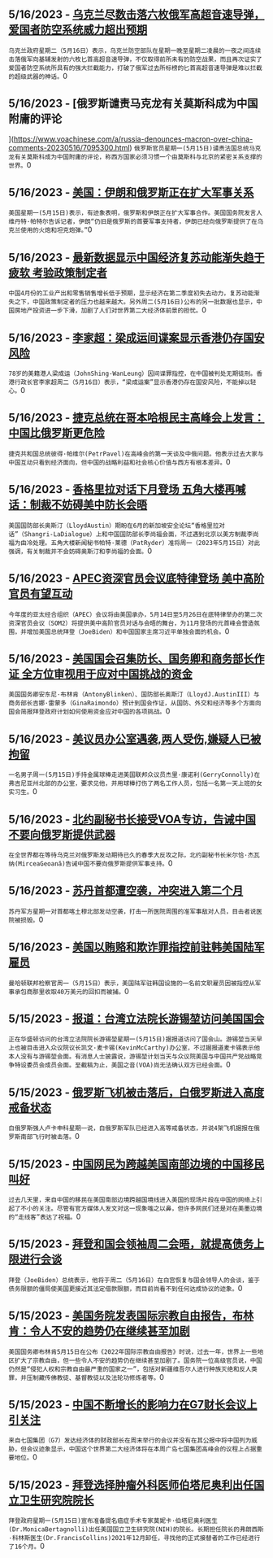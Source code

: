 
  ## 5/16/2023 - [乌克兰尽数击落六枚俄军高超音速导弹，爱国者防空系统威力超出预期](https://www.voachinese.com/a/in-first-kyiv-says-it-shoots-down-volley-of-russian-hypersonic-missiles-051623/7095411.html)
 ```乌克兰政府星期二（5月16日）表示，乌克兰防空部队在星期一晚至星期二凌晨的一夜之间连续击落俄军向基辅发射的六枚匕首高超音速导弹，不仅取得前所未有的防空战果，而且再次证实了爱国者防空系统所具有的强大拦截能力，打破了俄军过去所标榜的匕首高超音速导弹是难以拦截的超级武器的神话。```0
  ## 5/16/2023 - [俄罗斯谴责马克龙有关莫斯科成为中国附庸的评论

](https://www.voachinese.com/a/russia-denounces-macron-over-china-comments-20230516/7095300.html)
 ```俄罗斯官员星期一(5月15日)谴责法国总统马克龙有关莫斯科成为中国附庸的评论，称西方国家必须习惯一个由莫斯科与北京的紧密关系支撑的世界。```0
  ## 5/16/2023 - [美国：伊朗和俄罗斯正在扩大军事关系](https://www.voachinese.com/a/us-says-iran-russia-are-expanding-military-ties-20230516/7095284.html)
 ```美国星期一(5月15日)表示，有迹象表明，俄罗斯和伊朗正在扩大军事合作。美国国务院发言人维丹特·帕特尔告诉记者，伊朗“仍旧是俄罗斯的首要军事支持者，伊朗已经向俄罗斯提供了在乌克兰使用的火炮和坦克炮弹。”```0
  ## 5/16/2023 - [最新数据显示中国经济复苏动能渐失趋于疲软 考验政策制定者](https://www.voachinese.com/a/china-factory-output-weaker-than-expected-20230516/7095217.html)
 ```中国4月份的工业产出和零售销售增长低于预期，显示经济在第二季度初失去动力，复苏动能渐失之下，中国政策制定者的压力也越来越大。另外周二(5月16日)公布的另一批数据也显示，中国房地产投资进一步下滑，加剧了人们对世界第二大经济体前景的担忧。```0
  ## 5/16/2023 - [李家超：梁成运间谍案显示香港仍存国安风险](https://www.voachinese.com/a/hong-kong-chief-comment-on-us-china-espionage-case-20230516/7095162.html)
 ```78岁的美籍港人梁成运（JohnShing-WanLeung）因间谍罪指控，在中国被判处无期徒刑。香港行政长官李家超周二（5月16日）表示，“梁成运案”显示香港仍存在国安风险，不能掉以轻心。```0
  ## 5/16/2023 - [捷克总统在哥本哈根民主高峰会上发言：中国比俄罗斯更危险](https://www.voachinese.com/a/copenhagen-democracy-summit-china-threat-20230516/7095156.html)
 ```捷克共和国总统彼得·帕维尔(PetrPavel)在高峰会的第一天谈及中俄问题。他表示过去大家与中国互动只看到经济面向，但中国的战略利益和社会核心价值与西方有根本差异。```0
  ## 5/16/2023 - [香格里拉对话下月登场 五角大楼再喊话：制裁不妨碍美中防长会晤](https://www.voachinese.com/a/pentagon-china-dialogue-20230516/7095151.html)
 ```美国国防部长奥斯汀（LloydAustin）期盼在6月的新加坡安全论坛“香格里拉对话”（Shangri-LaDialogue）上和中国国防部长李尚福会面，不过遇到北京以美方制裁李尚福为由冷处理。五角大楼新闻秘书帕特·莱德（PatRyder）准将周一（2023年5月15日）对此强调，有关制裁并不会妨碍奥斯汀和李尚福的会面。```0
  ## 5/16/2023 - [APEC资深官员会议底特律登场 美中高阶官员有望互动](https://www.voachinese.com/a/us-apec-detroit-meeting-china-20230516/7095137.html)
 ```今年度的亚太经合组织（APEC）会议将由美国承办，5月14日至5月26日在底特律举办的第二次资深官员会议（SOM2）将提供美中高阶官员对话与会晤的舞台，为11月登场的元首峰会营造氛围，并增加美国总统拜登（JoeBiden）和中国国家主席习近平单独会面的机会。```0
  ## 5/16/2023 - [美国国会召集防长、国务卿和商务部长作证 全方位审视用于应对中国挑战的资金](https://www.voachinese.com/a/congress-to-examine-conprehensive-funding-to-address-china-challenges-20230516/7095132.html)
 ```美国国务卿安东尼·布林肯（AntonyBlinken）、国防部长奥斯汀（LloydJ.AustinIII）与商务部长吉娜·雷蒙多（GinaRaimondo）预计到国会作证，从国防、外交和经济等多个方面向国会简报拜登政府计划如何使用资金应对中国的各项挑战。```0
  ## 5/16/2023 - [美议员办公室遇袭,两人受伤,嫌疑人已被拘留](https://www.voachinese.com/a/man-in-custody-after-attacking-2-at-us-congressman-s-office-20230515/7095044.html)
 ```一名男子周一(5月15日)手持金属球棒走进美国联邦众议员杰里·康诺利(GerryConnolly)在弗吉尼亚州北部的办公室，要求见他，并用球棒打伤了两名工作人员，包括一名第一天上班的女实习生。```0
  ## 5/16/2023 - [北约副秘书长接受VOA专访，告诫中国不要向俄罗斯提供武器](https://www.voachinese.com/a/nato-deputy-chief-cautions-china-against-arming-russia-20230515/7095031.html)
 ```在全世界都在等待乌克兰对俄罗斯发动期待已久的春季大反攻之际，北约副秘书长米尔恰·杰瓦纳(MirceaGeoană)告诫中国不要向俄罗斯提供军事支持。```0
  ## 5/16/2023 - [苏丹首都遭空袭，冲突进入第二个月](https://www.voachinese.com/a/airstrike-pound-sudan-capital-20230515/7095024.html)
 ```苏丹军方星期一对首都喀土穆北部发动空袭，打击一所医院周围的准军事敌对人员，目击者说医院被损毁。```0
  ## 5/16/2023 - [美国以贿赂和欺诈罪指控前驻韩美国陆军雇员](https://www.voachinese.com/a/us-charges-ex-army-employee-at-south-korean-facility-with-bribery-fraud-20230515/7095026.html)
 ```曼哈顿联邦检察官周一（5月15日）表示，美国陆军驻韩国设施的一名前文职雇员因被指控从军事承包商那里收取40万美元的回扣而被捕。```0
  ## 5/15/2023 - [报道：台湾立法院长游锡堃访问美国国会](https://www.voachinese.com/a/taiwan-parliament-president-to-meet-with-house-select-china-committee-on-countering-chinese-incursions-20230515/7094515.html)
 ```正在华盛顿访问的台湾立法院院长游锡堃星期一(5月15日)据报道访问了国会山。游锡堃当天早上也被目击进入众议院议长凯文·麦卡锡(KevinMcCarthy)办公室，不过据报道麦卡锡表示他本人没有与游锡堃会面。有消息人士披露说，游锡堃计划当天与众议院美国与中国共产党战略竞争特设委员会成员会面。至截稿为止，美国之音(VOA)尚无法确认双方已经会面。```0
  ## 5/15/2023 - [俄罗斯飞机被击落后，白俄罗斯进入高度戒备状态](https://www.voachinese.com/a/belarus-on-high-alert-20230515/7094656.html)
 ```白俄罗斯强人卢卡申科星期一说，白俄罗斯军队已经进入高等戒备状态，并说4架飞机据报在俄罗斯南部飞行时被击落。```0
  ## 5/15/2023 - [中国网民为跨越美国南部边境的中国移民叫好](https://www.voachinese.com/a/border-crossing-chinese-internet-20230515/7094563.html)
 ```过去几天里，来自中国的移民在美国南部边境跨越国境线进入美国的现场片段在中国的网络上引起了不小的关注。尽管有官方媒体人发文对这一现象嗤之以鼻，但许多网民们还是对在美墨边境的“走线客”表达了祝福。```0
  ## 5/15/2023 - [拜登和国会领袖周二会晤，就提高债务上限进行会谈](https://www.voachinese.com/a/biden-congressional-leaders-to-meet-tuesday-for-talks-on-raising-the-debt-limit-20230515/7094631.html)
 ```拜登（JoeBiden）总统表示，他将于周二（5月16日）在白宫恢复与国会领导人的会谈，鉴于债务限额的僵局使美国更接近其法定借款限额，而目前尚看不到任何达成协议的迹象。```0
  ## 5/15/2023 - [美国务院发表国际宗教自由报告，布林肯：令人不安的趋势仍在继续甚至加剧](https://www.voachinese.com/a/us-religious-freedom-china-uyghurs-20230515/7094493.html)
 ```美国国务卿布林肯5月15日在公布《2022年国际宗教自由报告》时说，过去一年，世界上一些地区扩大了宗教自由，但一些令人不安的趋势仍在继续甚至加剧了。国务院一位高级官员说，中国仍然是“侵犯人权和宗教自由最严重的国家之一”，包括对新疆维吾尔人进行种族灭绝和反人类罪，并压制藏传佛教徒、基督教徒以及法轮功修炼者等。```0
  ## 5/15/2023 - [中国不断增长的影响力在G7财长会议上引关注](https://www.voachinese.com/a/china-s-rising-clout-spotlighted-at-finance-chief-meetings-before-g7-summit-20230515/7094449.html)
 ```来自七国集团（G7）发达经济体的财政部长在周末举行的会议并没有在其公报中将中国列为威胁，但会议迹象显示，中国这个世界第二大经济体将在本周广岛七国集团高峰会的议程上占据重要地位。```0
  ## 5/15/2023 - [拜登选择肿瘤外科医师伯塔尼奥利出任国立卫生研究院院长](https://www.voachinese.com/a/biden-picks-cancer-surgeon-monica-bertagnolli-to-head-nih-20230515/7094561.html)
 ```拜登政府星期一(5月15日)宣布准备提名癌症手术专家莫妮卡·伯塔尼奥利医生(Dr.MonicaBertagnolli)出任美国国立卫生研究院(NIH)的院长。长期担任院长的弗朗西斯·科林斯医生(Dr.FrancisCollins)2021年12月卸任，寻找他的正式接替者的工作已经进行了16个月。```0